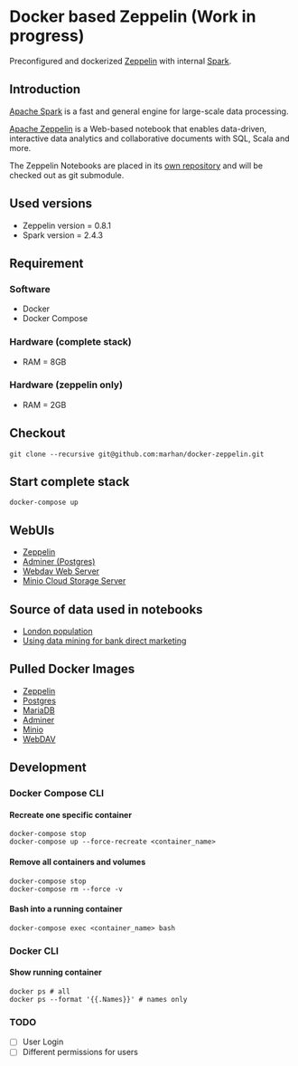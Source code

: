# Docker based Zeppelin (Work in progress)

Preconfigured and dockerized [Zeppelin](https://zeppelin.apache.org/docs/0.8.1/setup/deployment/docker.html) with internal [Spark](http://spark.apache.org/docs/latest/index.html).

## Introduction

[Apache Spark](https://spark.apache.org) is a fast and general engine for large-scale data processing.

[Apache Zeppelin](http://zeppelin.apache.org/) is a Web-based notebook that enables data-driven, 
interactive data analytics and collaborative documents with SQL, Scala and more.

The Zeppelin Notebooks are placed in its [own repository](https://github.com/marhan/zeppelin-notebook-samples) and will be checked out as git submodule.

## Used versions

- Zeppelin version = 0.8.1
- Spark version = 2.4.3

## Requirement

### Software
- Docker
- Docker Compose

### Hardware (complete stack)
- RAM = 8GB

### Hardware (zeppelin only)  
- RAM = 2GB

## Checkout

    git clone --recursive git@github.com:marhan/docker-zeppelin.git
    
## Start complete stack

    docker-compose up
    
## WebUIs

* [Zeppelin](http://localhost:10000) 
* [Adminer (Postgres)](http://localhost:10002) 
* [Webdav Web Server](http://localhost:10003) 
* [Minio Cloud Storage Server](http://localhost:10004) 

## Source of data used in notebooks

- [London population](https://github.com/datasets/london-population)
- [Using data mining for bank direct marketing](http://repositorium.sdum.uminho.pt/handle/1822/14838)
    
## Pulled Docker Images

- [Zeppelin](https://hub.docker.com/r/apache/zeppelin)
- [Postgres](https://hub.docker.com/_/postgres)
- [MariaDB](https://hub.docker.com/_/mariadb)
- [Adminer](https://hub.docker.com/_/adminer/)
- [Minio](https://hub.docker.com/r/minio/minio/)
- [WebDAV](https://hub.docker.com/r/bytemark/webdav/)

## Development

### Docker Compose CLI

#### Recreate one specific container

    docker-compose stop
    docker-compose up --force-recreate <container_name>
    
#### Remove all containers and volumes

    docker-compose stop
    docker-compose rm --force -v
    
#### Bash into a running container

    docker-compose exec <container_name> bash
    
### Docker CLI

#### Show running container

    docker ps # all
    docker ps --format '{{.Names}}' # names only

### TODO

- [ ] User Login
- [ ] Different permissions for users
